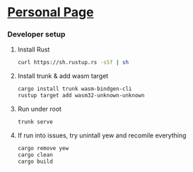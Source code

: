 # [Personal Page](https://yilunallenchen.github.io)


### Developer setup
1.  Install Rust
    ```bash
    curl https://sh.rustup.rs -sSf | sh
    ```
2. Install trunk & add wasm target
    ```bash
    cargo install trunk wasm-bindgen-cli
    rustup target add wasm32-unknown-unknown
    ```
3. Run under root
    ```bash
    trunk serve
    ```

4. If run into issues, try unintall yew and recomile everything
    ```bash
    cargo remove yew
    cargo clean
    cargo build
    ```

